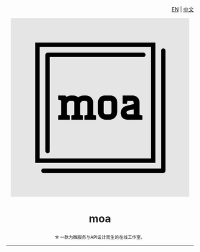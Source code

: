 <div align="right">

[EN](/README.md) | [中文](./docs/README_ZH.md)

</div>

<div align="center">

![moa](/logo/moa.svg)

# moa

<sub>:hammer_and_pick: 一款为微服务与API设计而生的在线工作室。</sub>

</div>

---